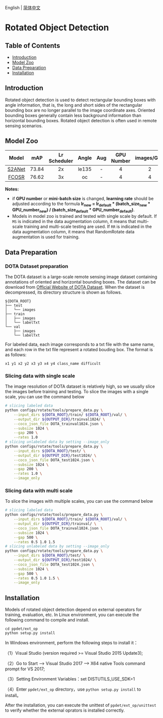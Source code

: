 English | [简体中文](README.md)

# Rotated Object Detection

## Table of Contents
- [Introduction](#Introduction)
- [Model Zoo](#Model-Zoo)
- [Data Preparation](#Data-Preparation)
- [Installation](#Installation)

## Introduction
Rotated object detection is used to detect rectangular bounding boxes with angle information, that is, the long and short sides of the rectangular bounding box are no longer parallel to the image coordinate axes. Oriented bounding boxes generally contain less background information than horizontal bounding boxes. Rotated object detection is often used in remote sensing scenarios.

## Model Zoo
| Model | mAP | Lr Scheduler | Angle | Aug | GPU Number | images/GPU | download | config |
|:---:|:----:|:---------:|:-----:|:--------:|:-----:|:------------:|:-------:|:------:|
| [S2ANet](./s2anet/README_en.md) | 73.84 | 2x | le135 | - | 4 | 2 | [model](https://paddledet.bj.bcebos.com/models/s2anet_alignconv_2x_dota.pdparams) | [config](https://github.com/PaddlePaddle/PaddleDetection/tree/release/2.5/configs/rotate/s2anet/s2anet_alignconv_2x_dota.yml) |
| [FCOSR](./fcosr/README_en.md) | 76.62 | 3x | oc | - | 4 | 4 | [model](https://paddledet.bj.bcebos.com/models/fcosr_x50_3x_dota.pdparams) | [config](https://github.com/PaddlePaddle/PaddleDetection/tree/release/2.5/configs/rotate/fcosr/fcosr_x50_3x_dota.yml) |

**Notes:**

- if **GPU number** or **mini-batch size** is changed, **learning rate** should be adjusted according to the formula **lr<sub>new</sub> = lr<sub>default</sub> * (batch_size<sub>new</sub> * GPU_number<sub>new</sub>) / (batch_size<sub>default</sub> * GPU_number<sub>default</sub>)**.
- Models in model zoo is trained and tested with single scale by default. If `MS` is indicated in the data augmentation column, it means that multi-scale training and multi-scale testing are used. If `RR` is indicated in the data augmentation column, it means that RandomRotate data augmentation is used for training.

## Data Preparation
### DOTA Dataset preparation
The DOTA dataset is a large-scale remote sensing image dataset containing annotations of oriented and horizontal bounding boxes. The dataset can be download from [Official Website of DOTA Dataset](https://captain-whu.github.io/DOTA/). When the dataset is decompressed, its directory structure is shown as follows.
```
${DOTA_ROOT}
├── test
│   └── images
├── train
│   ├── images
│   └── labelTxt
└── val
    ├── images
    └── labelTxt
```

For labeled data, each image corresponds to a txt file with the same name, and each row in the txt file represent a rotated bouding box. The format is as follows:

```
x1 y1 x2 y2 x3 y3 x4 y4 class_name difficult
```

### Slicing data with single scale
The image resolution of DOTA dataset is relatively high, so we usually slice the images before training and testing. To slice the images with a single scale, you can use the command below
``` bash
# slicing labeled data
python configs/rotate/tools/prepare_data.py \
    --input_dirs ${DOTA_ROOT}/train/ ${DOTA_ROOT}/val/ \
    --output_dir ${OUTPUT_DIR}/trainval1024/ \
    --coco_json_file DOTA_trainval1024.json \
    --subsize 1024 \
    --gap 200 \
    --rates 1.0
# slicing unlabeled data by setting --image_only
python configs/rotate/tools/prepare_data.py \
    --input_dirs ${DOTA_ROOT}/test/ \
    --output_dir ${OUTPUT_DIR}/test1024/ \
    --coco_json_file DOTA_test1024.json \
    --subsize 1024 \
    --gap 200 \
    --rates 1.0 \
    --image_only

```

### Slicing data with multi scale
To slice the images with multiple scales, you can use the command below
``` bash
# slicing labeled data
python configs/rotate/tools/prepare_data.py \
    --input_dirs ${DOTA_ROOT}/train/ ${DOTA_ROOT}/val/ \
    --output_dir ${OUTPUT_DIR}/trainval/ \
    --coco_json_file DOTA_trainval1024.json \
    --subsize 1024 \
    --gap 500 \
    --rates 0.5 1.0 1.5
# slicing unlabeled data by setting --image_only
python configs/rotate/tools/prepare_data.py \
    --input_dirs ${DOTA_ROOT}/test/ \
    --output_dir ${OUTPUT_DIR}/test1024/ \
    --coco_json_file DOTA_test1024.json \
    --subsize 1024 \
    --gap 500 \
    --rates 0.5 1.0 1.5 \
    --image_only
```

## Installation
Models of rotated object detection depend on external operators for training, evaluation, etc. In Linux environment, you can execute the following command to compile and install.
```
cd ppdet/ext_op
python setup.py install
```
In Windows environment, perform the following steps to install it：

（1）Visual Studio (version required >= Visual Studio 2015 Update3);

（2）Go to Start --> Visual Studio 2017 --> X64 native Tools command prompt for VS 2017;

（3）Setting Environment Variables：set DISTUTILS_USE_SDK=1

（4）Enter `ppdet/ext_op` directory，use `python setup.py install` to install。

After the installation, you can execute the unittest of `ppdet/ext_op/unittest` to verify whether the external oprators is installed correctly.
